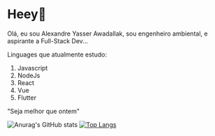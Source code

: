 # Heey👋
Olá, eu sou  Alexandre Yasser Awadallak, sou engenheiro ambiental, e aspirante a Full-Stack Dev... 

Linguages que atualmente estudo: 

 1. Javascript
 2. NodeJs
 3. React
 4. Vue
 5. Flutter

"Seja melhor que ontem"

![Anurag's GitHub stats](https://github-readme-stats.vercel.app/api?username=aawadallak&count_private=true)
[![Top Langs](https://github-readme-stats.vercel.app/api/top-langs/?username=aawadallak)](https://github.com/anuraghazra/github-readme-stats)
